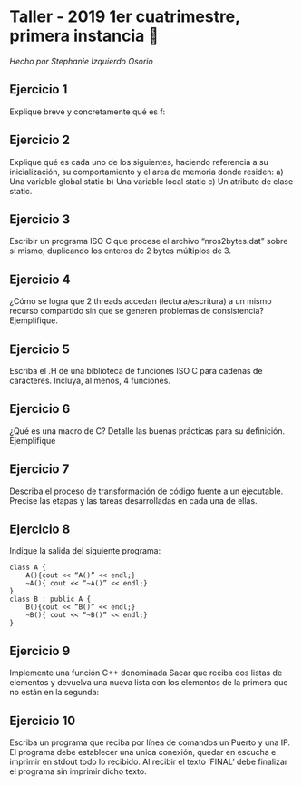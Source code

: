 # Taller - 2019 1er cuatrimestre, primera instancia :dart:
_Hecho por Stephanie Izquierdo Osorio_

## Ejercicio 1

Explique breve y concretamente qué es f:


## Ejercicio 2

Explique qué es cada uno de los siguientes, haciendo referencia a su inicialización, su comportamiento y el area de memoria donde residen: a) Una variable global static b) Una variable local static c) Un atributo de clase static.


## Ejercicio 3

Escribir un programa ISO C que procese el archivo “nros2bytes.dat” sobre sí mismo, duplicando los enteros de 2 bytes múltiplos de 3.

## Ejercicio 4

¿Cómo se logra que 2 threads accedan (lectura/escritura) a un mismo recurso compartido sin que se generen problemas de consistencia? Ejemplifique.


## Ejercicio 5

Escriba el .H de una biblioteca de funciones ISO C para cadenas de caracteres. Incluya, al menos, 4 funciones.

## Ejercicio 6

¿Qué es una macro de C? Detalle las buenas prácticas para su definición. Ejemplifique

## Ejercicio 7

Describa el proceso de transformación de código fuente a un ejecutable. Precise las etapas y las tareas desarrolladas en cada una de ellas.


## Ejercicio 8
Indique la salida del siguiente programa:
```
class A {
    A(){cout << “A()” << endl;}
    ~A(){ cout << “~A()” << endl;}
}
class B : public A {
    B(){cout << “B()” << endl;}
    ~B(){ cout << “~B()” << endl;}
}
```

## Ejercicio 9

Implemente una función C++ denominada Sacar que reciba dos listas de elementos y devuelva una nueva lista con los elementos de la primera que no están en la segunda:



## Ejercicio 10
Escriba un programa que reciba por línea de comandos un Puerto y una IP. El programa debe establecer una unica conexión, quedar en escucha e imprimir en stdout todo lo recibido. Al recibir el texto ‘FINAL’ debe finalizar el programa sin imprimir dicho texto.
